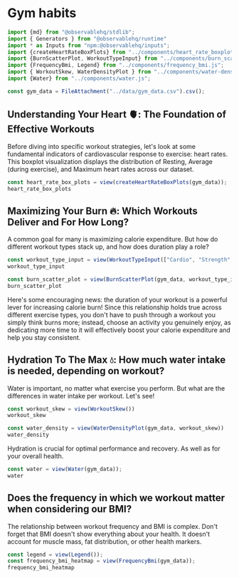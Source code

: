 # Gym habits

```js
import {md} from "@observablehq/stdlib";
import { Generators } from "@observablehq/runtime"
import * as Inputs from "npm:@observablehq/inputs";
import {createHeartRateBoxPlots} from "../components/heart_rate_boxplot.js";
import {BurnScatterPlot, WorkoutTypeInput} from "../components/burn_scatter_plot.js";
import {FrequencyBmi, Legend} from "../components/frequency_bmi.js";
import { WorkoutSkew, WaterDensityPlot } from "../components/water-density.js";
import {Water} from "../components/water.js";
```

```js
const gym_data = FileAttachment("../data/gym_data.csv").csv();
```

## Understanding Your Heart 🫀: The Foundation of Effective Workouts

Before diving into specific workout strategies, let's look at some fundamental indicators of cardiovascular response to exercise: heart rates. 
This boxplot visualization displays the distribution of Resting, Average (during exercise), and Maximum heart rates across our dataset.

```js
const heart_rate_box_plots = view(createHeartRateBoxPlots(gym_data));
heart_rate_box_plots
```

## Maximizing Your Burn 🔥: Which Workouts Deliver and For How Long?

A common goal for many is maximizing calorie expenditure. But how do different workout types stack up, and how does duration play a role?

```js
const workout_type_input = view(WorkoutTypeInput(["Cardio", "Strength", "HIIT", "Yoga"]));
workout_type_input
```

```js
const burn_scatter_plot = view(BurnScatterPlot(gym_data, workout_type_input));
burn_scatter_plot
```

Here's some encouraging news: the duration of your workout is a powerful lever for increasing calorie burn! 
Since this relationship holds true across different exercise types, you don't have to push through a workout you simply think burns more; 
instead, choose an activity you genuinely enjoy, as dedicating more time to it will effectively boost your calorie expenditure and help you stay consistent.

## Hydration To The Max 💧: How much water intake is needed, depending on workout?

Water is important, no matter what exercise you perform. But what are the differences in water intake per workout. Let's see!

```js
const workout_skew = view(WorkoutSkew())
workout_skew
```

```js
const water_density = view(WaterDensityPlot(gym_data, workout_skew))
water_density
```

Hydration is crucial for optimal performance and recovery. As well as for your overall health.

```js
const water = view(Water(gym_data));
water
```

## Does the frequency in which we workout matter when considering our BMI?

The relationship between workout frequency and BMI is complex. Don't forget that BMI doesn't show everything about your health.
It doesn't account for muscle mass, fat distribution, or other health markers.

```js
const legend = view(Legend());
const frequency_bmi_heatmap = view(FrequencyBmi(gym_data));
frequency_bmi_heatmap
```
